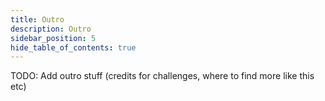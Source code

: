 ```yaml
---
title: Outro
description: Outro
sidebar_position: 5
hide_table_of_contents: true
---
```


TODO: Add outro stuff (credits for challenges, where to find more like this etc)
